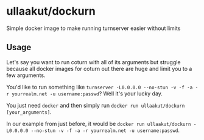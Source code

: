 # ullaakut/dockurn
Simple docker image to make running turnserver easier without limits 

## Usage

Let's say you want to run coturn with all of its arguments but struggle because all docker images for coturn out there are huge and limit you to a few arguments.

You'd like to run something like `turnserver -L0.0.0.0 --no-stun -v -f -a -r yourrealm.net -u username:passwd`? Well it's your lucky day.

You just need `docker` and then simply run `docker run ullaakut/dockurn [your_arguments]`.

In our example from just before, it would be `docker run ullaakut/dockurn -L0.0.0.0 --no-stun -v -f -a -r yourrealm.net -u username:passwd`.
